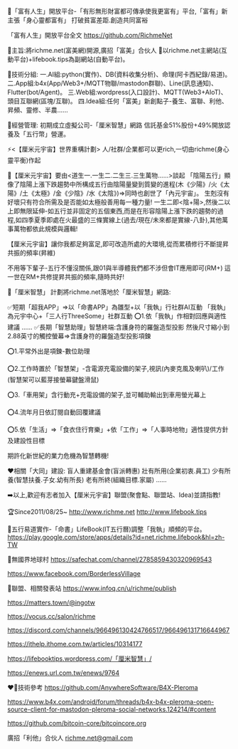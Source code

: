 👀「富有人生」開放平台-「有形無形財富都可傳承使我更富有」平台,「富有」新主張「身心靈都富有」
打破貧富差距.創造共同富裕

「富有人生」開放平台全文
 https://github.com/RichmeNet

👋主旨:將richme.net(富美網)開源,廣招「富美」合伙人
👀以richme.net主網站(互動平台)+lifebook.tips為副網站(自動平台)。

🌱技術分組:
一.AI組:python(實作)、DB(資料收集分析)、命理(阿卡西紀錄/易道)。
二.App組:b4x(App/Web3+/MQTT物聯/mastodon群聯)、Line(訊息通知)、Flutter(bot/Agent)。
三.Web組:wordpress(入口設計)、MQTT(Web3+AIoT)、頭目互聯網(區塊/互聯)。
四.Idea組:任何「富美」新創點子-養生、富聯、利他、昇頻、靈修、半農......

💞️經營管理:
初期成立虛擬公司-「厘米智慧」網路
信託基金51%股份+49%開放認養及「五行幣」營運。

⚡<【厘米元宇宙】世界重構計劃>
人/社群/企業都可以更rich,一切由richme(身心靈平衡)作起

🌱【厘米元宇宙】要由<道生一.一生二.二生三.三生萬物......>談起
「陰陽五行」顯像了陰陽上漲下跌趨勢中所構成五行由陰陽量變到質變的進程(木《少陽》/火《太陽》/土《太極》/金《少陰》/水《太陰》)=>同時也創世了「內元宇宙」。
生剋沒有好壞只有符合所需及是否能如太極般善用每一種力量!
一生二即<陰+陽>,然後二以上即無限延伸-如五行並非固定的五個東西,而是在形容陰陽上漲下跌的趨勢的過程,如四季夏季即處在火最盛的三條實線上(過去/現在/未來都是實線-八卦),其他萬事萬物都依此規模與邏輯!

【厘米元宇宙】讓你我都足夠富足,即可改造所處的大環境,從而累積修行不斷提昇共振的頻率(昇維)

不用等下輩子-五行不懂沒關係,跟01與半導體我們都不涉但會IT應用即可(RM+)
這一世在RM+共修提昇共振的頻率,隨時共好!

🌱「厘米智慧」
計劃將richme.net落地於「厘米智慧」網路: 

✅短期「超我APP」=>以「命書APP」為雛型+以「我執」行社群AI互動
「我執」為元宇中心+「三人行ThreeSome」社群互動
⭕1.依「我執」作相對回應與適性建議
......
✅長期「智慧助理」智慧終端:含護身符的羅盤造型投影
然後尺寸縮小到2.88英寸的觸控螢幕=>含護身符的羅盤造型投影項鍊

⭕1.平常外出是項鍊-數位助理

⭕2.工作時置於「智慧架」-含電源充電設備的架子,視訊(內麥克風及喇叭)/工作(智慧架可以藍芽接螢幕鍵盤滑鼠)

⭕3.「車用架」含行動充+充電設備的架子,並可輔助輸出到車用螢光幕上

⭕4.流年月日依訂閱自動回覆建議

⭕5.依「生活」=>「食衣住行育樂」+依「工作」=>「人事時地物」適性提供方針及建設性目標

期許化新世紀的業力危機為智慧轉機!

❤️‍相關「大同」建設:
盲人重建基金會(盲派轉惠)
壯有所用(企業初衷.員工)
少有所養(智慧扶養.子女.幼有所長)
老有所終(組織目標.家屬)
......

➡️以上,歡迎有志者加入【厘米元宇宙】聯盟(聚會點、聯盟站、Idea)並請指教!

🏆Since2011/08/25~ 
http://www.richme.net
http://www.lifebook.tips

🎉五行易道實作-「命書」LifeBook(IT五行曆)調整「我執」順頻的平台。
https://play.google.com/store/apps/details?id=net.richme.lifebook&hl=zh-TW

🎈無國界地球村
https://safechat.com/channel/2785859430320969543

https://www.facebook.com/BorderlessVillage

🎁聯盟、相關發表站
https://www.infoq.cn/u/richme/publish

https://matters.town/@ingotw

https://vocus.cc/salon/richme

https://discord.com/channels/966496130424766517/966496131716644967

https://ithelp.ithome.com.tw/articles/10314177

https://lifebooktips.wordpress.com/「厘米智慧」/

https://enews.url.com.tw/enews/9764

❤️‍💥技術參考
https://github.com/AnywhereSoftware/B4X-Pleroma

https://www.b4x.com/android/forum/threads/b4x-b4x-pleroma-open-source-client-for-mastodon-pleroma-social-networks.124214/#content

https://github.com/bitcoin-core/bitcoincore.org


廣招「利他」合伙人
richme.net@gmail.com


<!---
RichmeNet/RichmeNet is a ✨ special ✨ repository because its `README.md` (this file) appears on your GitHub profile.
You can click the Preview link to take a look at your changes.
--->
